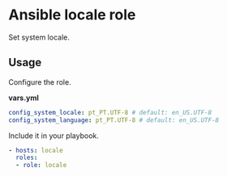 # Ansible locale role

Set system locale.

## Usage

Configure the role.

**vars.yml**

```yml
config_system_locale: pt_PT.UTF-8 # default: en_US.UTF-8
config_system_language: pt_PT.UTF-8 # default: en_US.UTF-8
```

Include it in your playbook.

```yml
- hosts: locale
  roles:
  - role: locale
```
